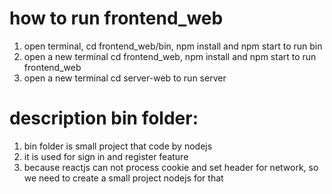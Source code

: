 # how to run frontend_web
1. open terminal, cd frontend_web/bin, npm install and npm start to run bin
2. open a new terminal cd frontend_web, npm install and npm start to run frontend_web
3. open a new terminal cd server-web to run server 
# description bin folder: 
1. bin folder is small project that code by nodejs 
2. it is used for sign in and register feature 
3. because reactjs can not process cookie and set header for network, so we need to create a small project nodejs for that 